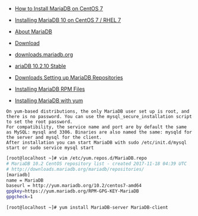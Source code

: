 - [How to Install MariaDB on CentOS 7](https://www.linode.com/docs/databases/mariadb/how-to-install-mariadb-on-centos-7)
- [Installing MariaDB 10 on CentOS 7 / RHEL 7](https://mariadb.com/resources/blog/installing-mariadb-10-centos-7-rhel-7)

- [About MariaDB](https://mariadb.org/about/)
- [Download](https://mariadb.org/download/)
- [downloads.mariadb.org](https://downloads.mariadb.org/)
- [ariaDB 10.2.10 Stable](https://downloads.mariadb.org/mariadb/10.2.10/)

- [Downloads Setting up MariaDB Repositories](https://downloads.mariadb.org/mariadb/repositories/#mirror=neusoft)
- [Installing MariaDB RPM Files](https://mariadb.com/kb/en/library/rpm/)
- [Installing MariaDB with yum](https://mariadb.com/kb/en/library/yum/)

```
On yum-based distributions, the only MariaDB user set up is root, and there is no password. You can use the mysql_secure_installation script to set the root password.
For compatibility, the service name and port are by default the same as MySQL: mysql and 3306. Binaries are also named the same: mysqld for the server and mysql for the client.
After installation you can start MariaDB with sudo /etc/init.d/mysql start or sudo service mysql start
```

```bash
[root@localhost ~]# vim /etc/yum.repos.d/MariaDB.repo
# MariaDB 10.2 CentOS repository list - created 2017-11-18 04:39 UTC
# http://downloads.mariadb.org/mariadb/repositories/
[mariadb]
name = MariaDB
baseurl = http://yum.mariadb.org/10.2/centos7-amd64
gpgkey=https://yum.mariadb.org/RPM-GPG-KEY-MariaDB
gpgcheck=1

[root@localhost ~]# yum install MariaDB-server MariaDB-client


```



